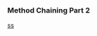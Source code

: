 ### Method Chaining Part 2


[ss](https://github.com/sudhansu-sek-panda/QSpider_Tutorial/blob/main/Core%20Java/class43/Note/Test.java)



[]() []() 





